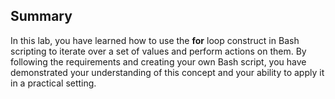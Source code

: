 ## Summary

In this lab, you have learned how to use the **for** loop construct in Bash scripting to iterate over a set of values and perform actions on them. By following the requirements and creating your own Bash script, you have demonstrated your understanding of this concept and your ability to apply it in a practical setting.
